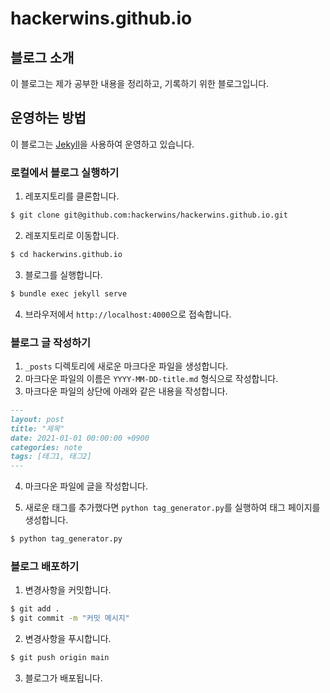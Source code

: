 # hackerwins.github.io

## 블로그 소개

이 블로그는 제가 공부한 내용을 정리하고, 기록하기 위한 블로그입니다.

## 운영하는 방법

이 블로그는 [Jekyll](https://jekyllrb.com/)을 사용하여 운영하고 있습니다.

### 로컬에서 블로그 실행하기

1. 레포지토리를 클론합니다.

```bash
$ git clone git@github.com:hackerwins/hackerwins.github.io.git
```

2. 레포지토리로 이동합니다.

```bash
$ cd hackerwins.github.io
```

3. 블로그를 실행합니다.

```bash
$ bundle exec jekyll serve
```

4. 브라우저에서 `http://localhost:4000`으로 접속합니다.

### 블로그 글 작성하기

1. `_posts` 디렉토리에 새로운 마크다운 파일을 생성합니다.
2. 마크다운 파일의 이름은 `YYYY-MM-DD-title.md` 형식으로 작성합니다.
3. 마크다운 파일의 상단에 아래와 같은 내용을 작성합니다.

```markdown
---
layout: post
title: "제목"
date: 2021-01-01 00:00:00 +0900
categories: note
tags: [태그1, 태그2]
---
```

4. 마크다운 파일에 글을 작성합니다.

5. 새로운 태그를 추가했다면 `python tag_generator.py`를 실행하여 태그 페이지를 생성합니다.

```bash
$ python tag_generator.py
```

### 블로그 배포하기

1. 변경사항을 커밋합니다.

```bash
$ git add .
$ git commit -m "커밋 메시지"
```

2. 변경사항을 푸시합니다.

```bash
$ git push origin main
```

3. 블로그가 배포됩니다.
